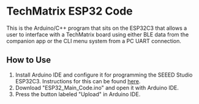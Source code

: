 <h1>TechMatrix ESP32 Code</h1>
<p>
  This is the Arduino/C++ program that sits on the ESP32C3 that allows a user to interface with a TechMatrix board using either BLE data from the companion app or the CLI menu system from a PC UART connection.
</p>
<h2>How to Use</h2>
<ol>
  <li>
    Install Arduino IDE and configure it for programming the SEEED Studio ESP32C3. Instructions for this can be found <a href="https://github.com/Seeed-Studio/wiki-documents/blob/docusaurus-version/docs/Sensor/SeeedStudio_XIAO/SeeedStudio_XIAO_ESP32C3/XIAO_ESP32C3_Getting_Started.md">here</a>.
  </li>
  <li>
    Download "ESP32_Main_Code.ino" and open it with Arduino IDE.
  </li>
  <li>
    Press the button labeled "Upload" in Arduino IDE.
  </li>
</ol>
